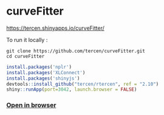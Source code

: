 # curveFitter

https://tercen.shinyapps.io/curveFitter/
 
To run it locally : 

```
git clone https://github.com/tercen/curveFitter.git
cd curveFitter
```

```R
install.packages('nplr')
install.packages('XLConnect')
install.packages('shinyjs')
devtools::install_github("tercen/rtercen", ref = "2.10")
shiny::runApp(port=3042, launch.browser = FALSE)
```


### [Open in browser](https://fredcommo.shinyapps.io/curveFitter/)